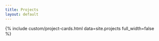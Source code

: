 ```yaml
---
title: Projects
layout: default
---
```

{% include custom/project-cards.html data=site.projects full_width=false %}

